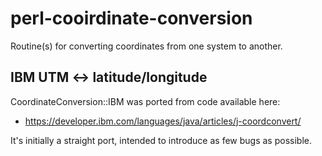 # perl-cooirdinate-conversion

Routine(s) for converting coordinates from one system to another.

## IBM UTM <-> latitude/longitude

CoordinateConversion::IBM was ported from code available here:

-   https://developer.ibm.com/languages/java/articles/j-coordconvert/

It's initially a straight port, intended to introduce as few bugs as
possible.
